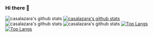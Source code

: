 ### Hi there 👋

<!--
**casalazara/casalazara** is a ✨ _special_ ✨ repository because its `README.md` (this file) appears on your GitHub profile.

Here are some ideas to get you started:

- 🔭 I’m currently working on ...
- 🌱 I’m currently learning ...
- 👯 I’m looking to collaborate on ...
- 🤔 I’m looking for help with ...
- 💬 Ask me about ...
- 📫 How to reach me: ...
- 😄 Pronouns: ...
- ⚡ Fun fact: ...
-->
![casalazara's github stats](https://github-readme-stats.vercel.app/api?username=casalazara&count_private=true&include_all_commits=true&)
[![casalazara's github stats](https://github-readme-stats.vercel.app/api?username=casalazara)](https://github.com/casalazara/github-readme-stats)
![casalazara's github stats](https://github-readme-stats.vercel.app/api?username=casalazara&show_icons=true)
![casalazara's github stats](https://github-readme-stats.vercel.app/api?username=casalazara&show_icons=true&theme=radical)
[![Top Langs](https://github-readme-stats.vercel.app/api/top-langs/?username=casalazara&include_all_commits=true&count_private=true)](https://github.com/casalazara/github-readme-stats)
[![Top Langs](https://github-readme-stats.vercel.app/api/top-langs/?username=casalazara&layout=compact)](https://github.com/casalazara/github-readme-stats)
